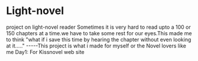# Light-novel
project on light-novel reader
Sometimes it is very hard to read upto a 100 or 150 chapters at a time.we have to take some rest for our eyes.This made me to think "what if i save this time by hearing the chapter without even looking at it....." -----This project is what i made for myself or the Novel lovers like me
Day1: For Kissnovel web site 
